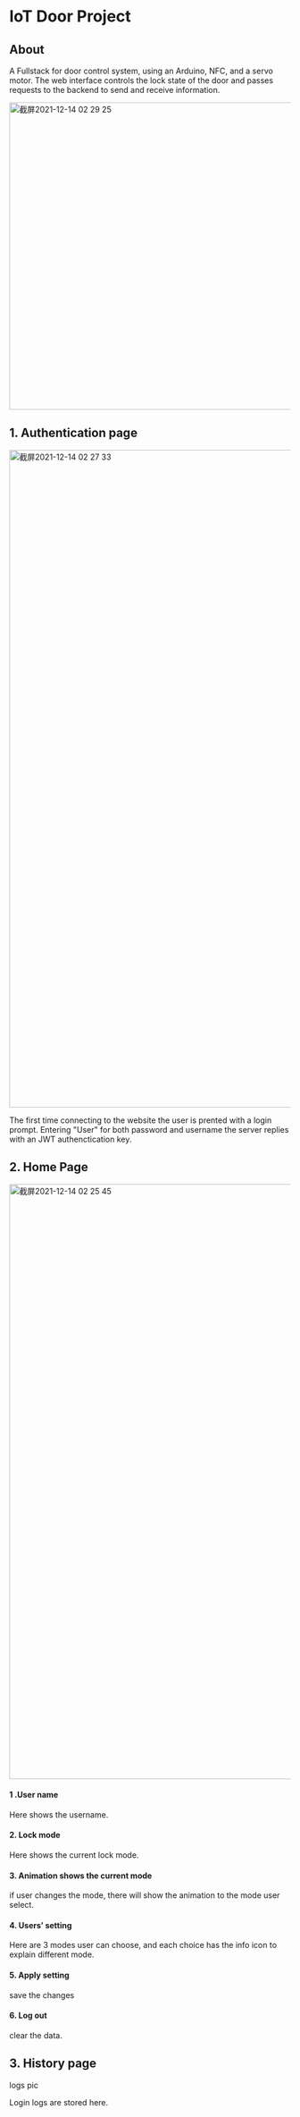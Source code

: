 # IoT Door Project
## About

A Fullstack for door control system, using an Arduino, NFC, and a servo motor.
The web interface controls the lock state of the door and passes requests to the backend to send and receive information.

<img width="550" alt="截屏2021-12-14 02 29 25" src="https://user-images.githubusercontent.com/56063237/145910718-a256f146-35a1-4dfb-8ebc-9c43f8bedfbe.png">



## 1. Authentication page

<img width="1177" alt="截屏2021-12-14 02 27 33" src="https://user-images.githubusercontent.com/56063237/145910625-f2c29b7a-c1b1-46bd-8ba4-dc7ca4b94511.png">


The first time connecting to the website the user is prented with a login prompt.
Entering "User" for both password and username the server replies with an JWT authenctication key.

## 2. Home Page

<img width="1065" alt="截屏2021-12-14 02 25 45" src="https://user-images.githubusercontent.com/56063237/145910447-1f6ae905-1b43-43ab-b4bd-4c813c9b528b.png">

#### 1 .User name
Here shows the username.

#### 2. Lock mode
Here shows the current lock mode.

#### 3. Animation shows the current mode
if user changes the mode, there will show the animation to the mode user select.

#### 4. Users’ setting
Here are 3 modes user can choose, and each choice has the info icon to explain different mode.

#### 5. Apply setting
save the changes

#### 6. Log out
clear the data.



## 3. History page
logs pic

Login logs are stored here.


